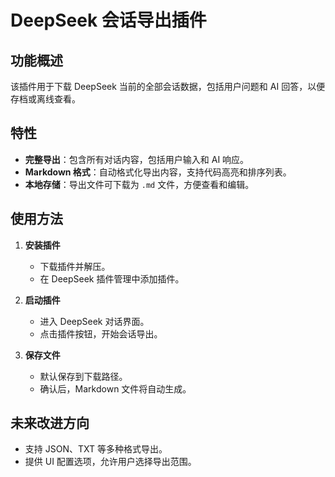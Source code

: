 # DeepSeek 会话导出插件

## 功能概述
该插件用于下载 DeepSeek 当前的全部会话数据，包括用户问题和 AI 回答，以便存档或离线查看。

## 特性
- **完整导出**：包含所有对话内容，包括用户输入和 AI 响应。
- **Markdown 格式**：自动格式化导出内容，支持代码高亮和排序列表。
- **本地存储**：导出文件可下载为 `.md` 文件，方便查看和编辑。

## 使用方法
1. **安装插件**
   - 下载插件并解压。
   - 在 DeepSeek 插件管理中添加插件。

2. **启动插件**
   - 进入 DeepSeek 对话界面。
   - 点击插件按钮，开始会话导出。

3. **保存文件**
   - 默认保存到下载路径。
   - 确认后，Markdown 文件将自动生成。


## 未来改进方向
- 支持 JSON、TXT 等多种格式导出。
- 提供 UI 配置选项，允许用户选择导出范围。


